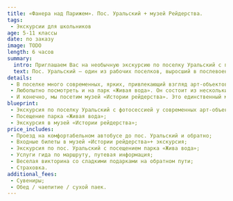 ```yaml
---
title: «Фанера над Парижем». Пос. Уральский + музей Рейдерства.
tags:
 - Экскурсии для школьников
age: 5-11 классы
date: по заказу
image: TODO
length: 6 часов
summary:
  intro: Приглашаем Вас на необычную экскурсию по поселку Уральский с посещением единственного в своем роде музея Рейдерства.
  text: Пос. Уральский – один из рабочих поселков, выросший в послевоенные годы. Его появление вызвано строительством крупного, единственного в регионе, Пермского фанерного комбината. И завод, и поселок в короткое время получили широкую известность и добрую славу. Поселок – за необыкновенную красоту, завод – за свою продукцию.
details:
 - В поселке много современных, ярких, привлекающий взгляд арт-объектов. Так, например, мы увидим фанерную Эйфелеву башню, раскрашенную во все цвета радуги. Градообразующее предприятие поселка Уральский  - фанерный комбинат. Местные уже придумали примету - перед важными событиями они идут к башне, чтобы не пролететь как фанера над Парижем.
 - Любопытно посмотреть и на парк «Живая вода». Он состоит из нескольких опять-таки фанерных арт-объектов на тему жизни в воде (от Ледникового периода до наших дней). Здесь и образцы первобытных форм жизни, и диковинные рыбы, и фигуры людей.
 - И конечно, мы посетим музей «Истории рейдерства». Это единственный музей в России подобного рода, который знакомит с наиболее яркими примерами рейдерства в мировой и отечественной истории. Часть экспонатов посвящена морскому разбою и женщинам пиратам, но основная экспозиция рассказывает о рейдерском захвате Пермского фанерного комбината. На него в начале 2000-х гг. был совершен ряд атак различных структур с целью его захвата всеми возможными методами. Апогеем тех событий стала попытка силового рейдерского захвата – предприятие в буквальном смысле подвергалось штурму с перестрелкой.   
blueprint:
 - Экскурсия по поселку Уральский с фотосессией у современных арт-объектов;
 - Посещение парка «Живая вода»;
 - Экскурсия в музей «Истории рейдерства»;
price_includes:
 - Проезд на комфортабельном автобусе до пос. Уральский и обратно;
 - Входные билеты в музей «Истории рейдерства»+ экскурсия;
 - Экскурсия по пос. Уральский с посещением парка «Жива вода»;
 - Услуги гида по маршруту, путевая информация;
 - Веселая викторина со сладкими подарками на обратном пути;
 - Страховка.
additional_fees:
 - Сувениры;
 - Обед / чаепитие / сухой паек.
---
```

